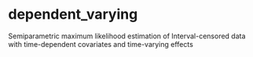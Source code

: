 # dependent_varying
Semiparametric maximum likelihood estimation of Interval-censored data with time-dependent covariates and time-varying effects
